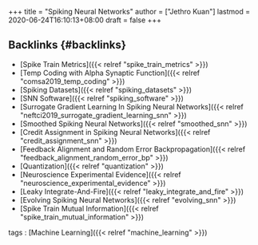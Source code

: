 +++
title = "Spiking Neural Networks"
author = ["Jethro Kuan"]
lastmod = 2020-06-24T16:10:13+08:00
draft = false
+++

## Backlinks {#backlinks}

- [Spike Train Metrics]({{< relref "spike_train_metrics" >}})
- [Temp Coding with Alpha Synaptic Function]({{< relref "comsa2019_temp_coding" >}})
- [Spiking Datasets]({{< relref "spiking_datasets" >}})
- [SNN Software]({{< relref "spiking_software" >}})
- [Surrogate Gradient Learning In Spiking Neural Networks]({{< relref "neftci2019_surrogate_gradient_learning_snn" >}})
- [Smoothed Spiking Neural Networks]({{< relref "smoothed_snn" >}})
- [Credit Assignment in Spiking Neural Networks]({{< relref "credit_assignment_snn" >}})
- [Feedback Alignment and Random Error Backpropagation]({{< relref "feedback_alignment_random_error_bp" >}})
- [Quantization]({{< relref "quantization" >}})
- [Neuroscience Experimental Evidence]({{< relref "neuroscience_experimental_evidence" >}})
- [Leaky Integrate-And-Fire]({{< relref "leaky_integrate_and_fire" >}})
- [Evolving Spiking Neural Networks]({{< relref "evolving_snn" >}})
- [Spike Train Mutual Information]({{< relref "spike_train_mutual_information" >}})

tags
: [Machine Learning]({{< relref "machine_learning" >}})
